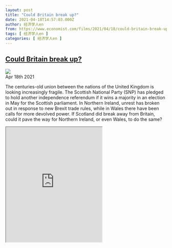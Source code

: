 ```yaml
---
layout: post
title: "Could Britain break up?"
date: 2021-04-18T14:57:03.000Z
author: 经济学人en
from: https://www.economist.com/films/2021/04/18/could-britain-break-up
tags: [ 经济学人en ]
categories: [ 经济学人en ]
---
```

<!--1618757823000-->
[Could Britain break up?](https://www.economist.com/films/2021/04/18/could-britain-break-up)
------

<div>
<img src="https://images.weserv.nl/?url=www.economist.com/img/b/1920/1080/90/sites/default/files/union-webimage-final.jpg"/><div></div><aside ><div ><time itemscope="" itemType="http://schema.org/DateTime" dateTime="2021-04-18T15:34:28Z" >Apr 18th 2021</time><meta itemProp="author" content="The Economist"/></div><div ></div></aside><p >The centuries-old union between the nations of the United Kingdom is looking increasingly fragile. The Scottish National Party (SNP) has pledged to hold another independence referendum if it wins a majority in an election in May for the Scottish parliament. In Northern Ireland, unrest has broken out in response to new Brexit trade rules, while in Wales there have been calls for more devolved power. If Scotland did break away from Britain, could it pave the way for Northern Ireland, or even Wales, to do the same? </p><p ><iframe height="360" src="https://www.youtube.com/embed/kBHZiXUDV6A?enablejsapi=1"></iframe></p>
</div>
